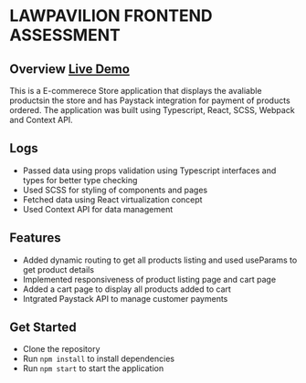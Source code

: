 # LAWPAVILION FRONTEND ASSESSMENT

## Overview [Live Demo](https://emekankwo-lawpavilion.netlify.app/)

This is a E-commerece Store application that displays the avaliable productsin the store and has Paystack integration for payment of products ordered. The application was built using Typescript, React, SCSS, Webpack and Context API.

## Logs

- Passed data using props validation using Typescript interfaces and types for better type checking
- Used SCSS for styling of components and pages
- Fetched data using React virtualization concept
- Used Context API for data management

## Features

- Added dynamic routing to get all products listing and used useParams to get product details
- Implemented responsiveness of product listing page and cart page
- Added a cart page to display all products added to cart
- Intgrated Paystack API to manage customer payments

## Get Started

- Clone the repository
- Run `npm install` to install dependencies
- Run `npm start` to start the application
